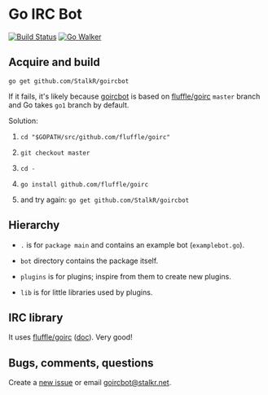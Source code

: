 # Go IRC Bot

[![Build Status][1]][2] [![Go Walker][3]][4]

## Acquire and build
`go get github.com/StalkR/goircbot`

If it fails, it's likely because [goircbot][5] is based on [fluffle/goirc][6]
`master` branch and Go takes `go1` branch by default.

Solution:

1.  `cd "$GOPATH/src/github.com/fluffle/goirc"`

2.  `git checkout master`

3.  `cd -`

4.  `go install github.com/fluffle/goirc`

5.  and try again: `go get github.com/StalkR/goircbot`

## Hierarchy
* `.` is for `package main` and contains an example bot (`examplebot.go`).

* `bot` directory contains the package itself.

* `plugins` is for plugins; inspire from them to create new plugins.

* `lib` is for little libraries used by plugins.

## IRC library
It uses [fluffle/goirc][6] ([doc][7]). Very good!

## Bugs, comments, questions
Create a [new issue][8] or email [goircbot@stalkr.net][9].

[1]: https://secure.travis-ci.org/StalkR/goircbot.png
[2]: http://www.travis-ci.org/StalkR/goircbot
[3]: http://gowalker.org/api/v1/badge
[4]: http://gowalker.org/github.com/StalkR/aecache
[5]: http://github.com/StalkR/goircbot
[6]: http://github.com/fluffle/goirc
[7]: http://gowalker.org/github.com/fluffle/goirc
[8]: https://github.com/StalkR/goircbot/issues/new
[9]: mailto:goircbot@stalkr.net
